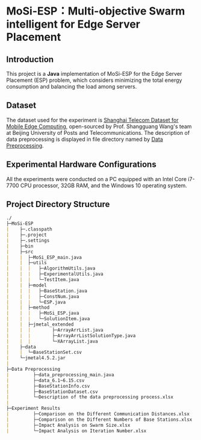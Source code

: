 # MoSi-ESP：Multi-objective Swarm intelligent for Edge Server Placement

## Introduction

This project is a **Java** implementation of MoSi-ESP for the Edge Server Placement (ESP) problem, which considers minimizing the total energy consumption and balancing the load among servers.

## Dataset

The dataset used for the experiment is [Shanghai Telecom Dataset for Mobile Edge Computing](http://sguangwang.com/), open-sourced by Prof. Shangguang Wang's team at Beijing University of Posts and Telecommunications. The description of data preprocessing is displayed in file directory named by [Data Preprocessing](./Data%20Preprocessing/README.md).

## Experimental Hardware Configurations

All the experiments were conducted on a PC equipped with an Intel Core i7-7700 CPU processor, 32GB RAM, and the Windows 10 operating system.

## Project Directory Structure

```markdown
./
├─MoSi-ESP
|    ├─.classpath
|    ├─.project
|    ├─.settings
|    ├─bin
|    ├─src
|    |  ├─MoSi_ESP_main.java
|    |  ├─utils
|    |  |   ├─AlgorithmUtils.java
|    |  |   ├─ExperimentalUtils.java
|    |  |   └─TestItem.java
|    |  ├─model
|    |  |   ├─BaseStation.java
|    |  |   ├─ConstNum.java
|    |  |   └─ESP.java
|    |  ├─method
|    |  |   ├─MoSi_ESP.java
|    |  |   └─SolutionItem.java
|    |  ├─jmetal_extended
|    |  |        ├─ArrayArrList.java
|    |  |        ├─ArrayArrListSolutionType.java
|    |  |        └─XArrayList.java
|    ├─data
|    |  └─BaseStationSet.csv
|    └─jmetal4.5.2.jar
|
├─Data Preprocessing
|         ├─data_preprocessing_main.java
|         ├─data_6.1~6.15.csv
|         ├─BaseStationInfo.csv
|         ├─BaseStationDataset.csv
|         └─Description of the data preprocessing process.xlsx
|
├─Experiment Results 
|         ├─Comparison on the Different Communication Distances.xlsx
|         ├─Comparison on the Different Numbers of Base Stations.xlsx
|         ├─Impact Analysis on Swarm Size.xlsx
|         └─Impact Analysis on Iteration Number.xlsx
```
